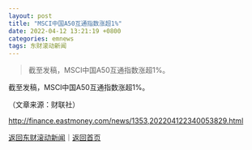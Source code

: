 ```yaml
---
layout: post
title: "MSCI中国A50互通指数涨超1%"
date: 2022-04-12 13:21:19 +0800
categories: emnews
tags: 东财滚动新闻
---
```

> 截至发稿，MSCI中国A50互通指数涨超1%。

<p>截至发稿，MSCI中国A50互通指数涨超1%。</p><p class="em_media">（文章来源：财联社）</p>

<http://finance.eastmoney.com/news/1353,202204122340053829.html>

[返回东财滚动新闻](//finews.withounder.com/emnews/)｜[返回首页](//finews.withounder.com/)